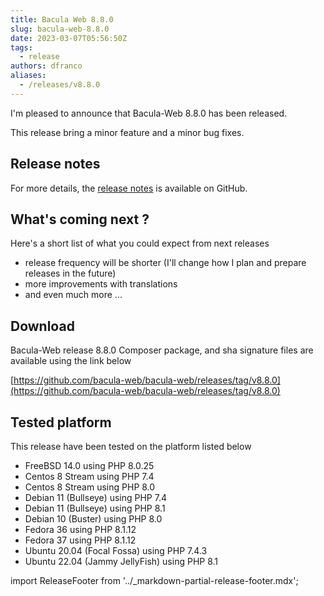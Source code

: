 ```yaml
---
title: Bacula Web 8.8.0
slug: bacula-web-8.8.0
date: 2023-03-07T05:56:50Z
tags:
  - release
authors: dfranco
aliases:
  - /releases/v8.8.0
---
```


I'm pleased to announce that Bacula-Web 8.8.0 has been released.

<!-- truncate -->

This release bring a minor feature and a minor bug fixes.

## Release notes

For more details, the [release notes](https://github.com/bacula-web/bacula-web/releases/tag/v8.8.0) is available on GitHub.

## What's coming next ?

Here's a short list of what you could expect from next releases

- release frequency will be shorter (I'll change how I plan and prepare releases in the future)
- more improvements with translations
- and even much more ...

## Download

Bacula-Web release 8.8.0 Composer package, and sha signature files are available using the link below

[https://github.com/bacula-web/bacula-web/releases/tag/v8.8.0](https://github.com/bacula-web/bacula-web/releases/tag/v8.8.0)

## Tested platform

This release have been tested on the platform listed below

* FreeBSD 14.0 using PHP 8.0.25
* Centos 8 Stream using PHP 7.4
* Centos 8 Stream using PHP 8.0
* Debian 11 (Bullseye) using PHP 7.4
* Debian 11 (Bullseye) using PHP 8.1
* Debian 10 (Buster) using PHP 8.0
* Fedora 36 using PHP 8.1.12
* Fedora 37 using PHP 8.1.12
* Ubuntu 20.04 (Focal Fossa) using PHP 7.4.3
* Ubuntu 22.04 (Jammy JellyFish) using PHP 8.1

import ReleaseFooter from '../_markdown-partial-release-footer.mdx';

<ReleaseFooter />
